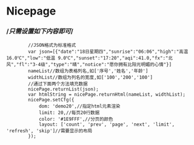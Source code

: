 # Nicepage
### /*只需设置如下内容即可*/
			//JSON格式为标准格式 
			var json=[{"date":"18日星期四","sunrise":"06:06","high":"高温 16.0℃","low":"低温 9.0℃","sunset":"17:20","aqi":41.0,"fx":"北风","fl":"3-4级","type":"晴","notice":"愿你拥有比阳光明媚的心情"}]
			nameList//数组为表格列名,如['序号','姓名','年龄']
			widthList//数组为列名的宽度,如['100','200','100']
			//通过下面两个方法填充数据
			nicePage.returnList(json);
			var htmlString = nicePage.returnHtml(nameList, widthList);
			nicePage.setCfg({
				dom: 'demo20',//指定html元素渲染
				limit: 20,//每页20行数据
				color: '#1E9FFF',//分页的颜色
				layout: ['count', 'prev', 'page', 'next', 'limit', 'refresh', 'skip']//需要显示的布局
			});
